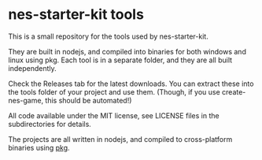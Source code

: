 # nes-starter-kit tools

This is a small repository for the tools used by nes-starter-kit. 

They are built in nodejs, and compiled into binaries for both windows and linux
using pkg. Each tool is in a separate folder, and they are all built independently.

Check the Releases tab for the latest downloads. You can extract these into the tools
folder of your project and use them. (Though, if you use create-nes-game, this should
be automated!)

All code available under the MIT license, see LICENSE files in the subdirectories for details.

The projects are all written in nodejs, and compiled to cross-platform binaries using
[pkg](https://github.com/vercel/pkg).
